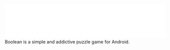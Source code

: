 ![boolean logo](android/assets/images/logo.png "boolean logo")
Boolean is a simple and addictive puzzle game for Android. 
